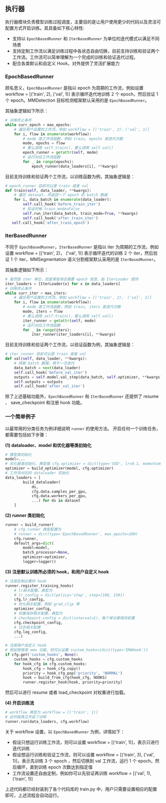 ## 执行器

执行器模块负责模型训练过程调度，主要目的是让用户使用更少的代码以及灵活可配置方式开启训练。其具备如下核心特性:

- 支持以 `EpochBasedRunner` 和 `IterBasedRunner` 为单位的迭代模式以满足不同场景
- 支持定制工作流以满足训练过程中各状态自由切换，目前支持训练和验证两个工作流。工作流可以简单理解为一个完成的训练和验证迭代过程。
- 配合各类默认和自定义 Hook，对外提供了灵活扩展能力

### EpochBasedRunner

顾名思义，`EpochBasedRunner` 是指以 epoch 为周期的工作流，例如设置 workflow = [('train', 2), ('val', 1)] 表示循环迭代地训练 2 个 epoch，然后验证 1 个 epoch。MMDetection 目标检测框架默认采用的是 `EpochBasedRunner`。

其抽象逻辑如下所示：

```python
# 训练终止条件
while curr_epoch < max_epochs:
    # 遍历用户设置的工作流，例如 workflow = [('train', 2)，('val', 1)]
    for i, flow in enumerate(workflow):
        # mode 是工作流函数，例如 train, epochs 是迭代次数
        mode, epochs = flow
        # 要么调用 self.train()，要么调用 self.val()
        epoch_runner = getattr(self, mode)
        # 运行对应工作流函数
        for _ in range(epochs):
            epoch_runner(data_loaders[i], **kwargs)
```
目前支持训练和验证两个工作流，以训练函数为例，其抽象逻辑是：

```python
# epoch_runner 目前可以是 train 或者 val
def train(self, data_loader, **kwargs):
    # 遍历 dataset，共返回一个 epoch 的 batch 数据
    for i, data_batch in enumerate(data_loader):
        self.call_hook('before_train_iter')
        # 验证时候 train_mode=False
        self.run_iter(data_batch, train_mode=True, **kwargs)
        self.call_hook('after_train_iter')
   self.call_hook('after_train_epoch')
```

### IterBasedRunner
不同于 `EpochBasedRunner`，`IterBasedRunner` 是指以 iter 为周期的工作流，例如设置 workflow = [('train', 2)， ('val', 1)] 表示循环迭代的训练 2 个 iter，然后验证 1 个 iter，MMSegmentation 语义分割框架默认采用的是  `IterBasedRunner`。

其抽象逻辑如下所示：

```python
# 虽然是 iter 单位，但是某些场合需要 epoch 信息，由 IterLoader 提供
iter_loaders = [IterLoader(x) for x in data_loaders]
# 训练终止条件
while curr_iter < max_iters:
    # 遍历用户设置的工作流，例如 workflow = [('train', 2)， ('val', 1)]
    for i, flow in enumerate(workflow):
        # mode 是工作流函数，例如 train, iters 是迭代次数
        mode, iters = flow
        # 要么调用 self.train()，要么调用 self.val()
        iter_runner = getattr(self, mode)
        # 运行对应工作流函数
        for _ in range(iters):
            iter_runner(iter_loaders[i], **kwargs)
```
目前支持训练和验证两个工作流，以验证函数为例，其抽象逻辑是：

```python
# iter_runner 目前可以是 train 或者 val
def val(self, data_loader, **kwargs):
    # 获取 batch 数据，用于一次迭代
    data_batch = next(data_loader)
    self.call_hook('before_val_iter')
    outputs = self.model.val_step(data_batch, self.optimizer, **kwargs)
    self.outputs = outputs
    self.call_hook('after_val_iter')
```

除了上述基础功能外，`EpochBasedRunner` 和 `IterBasedRunner` 还提供了 resume 、 save_checkpoint 和注册 hook 功能。

### 一个简单例子
以最常用的分类任务为例详细说明 `runner` 的使用方法。 开启任何一个训练任务，都需要包括如下步骤：

**(1) dataloader、model 和优化器等类初始化**

```python
# 模型类初始化
model=...
# 优化器类初始化，典型值 cfg.optimizer = dict(type='SGD', lr=0.1, momentum=0.9, weight_decay=0.0001)
optimizer = build_optimizer(model, cfg.optimizer)
# 工作流对应的 dataloader 初始化
data_loaders = [
        build_dataloader(
            ds,
            cfg.data.samples_per_gpu,
            cfg.data.workers_per_gpu,
            ...) for ds in dataset
    ]
```

**(2) runner 类初始化**

```python
runner = build_runner(
    # cfg.runner 典型配置为
    # runner = dict(type='EpochBasedRunner', max_epochs=200)
    cfg.runner,
    default_args=dict(
        model=model,
        batch_processor=None,
        optimizer=optimizer,
        logger=logger))
```

**(3) 注册默认训练所必须的 hook，和用户自定义 hook**

```python
# 注册定制必需的 hook
runner.register_training_hooks(
    # lr相关配置，典型为
    # lr_config = dict(policy='step', step=[100, 150])
    cfg.lr_config,
    # 优化相关配置，例如 grad_clip 等
    optimizer_config,
    # 权重保存相关配置，典型为
    # checkpoint_config = dict(interval=1)，每个单位都保存权重
    cfg.checkpoint_config,
    # 日志相关配置
    cfg.log_config,
    ...)

# 注册用户自定义 hook
# 例如想使用 ema 功能，则可以设置 custom_hooks=[dict(type='EMAHook')]
if cfg.get('custom_hooks', None):
    custom_hooks = cfg.custom_hooks
    for hook_cfg in cfg.custom_hooks:
        hook_cfg = hook_cfg.copy()
        priority = hook_cfg.pop('priority', 'NORMAL')
        hook = build_from_cfg(hook_cfg, HOOKS)
        runner.register_hook(hook, priority=priority)
```

然后可以进行 resume 或者 load_checkpoint 对权重进行加载。

**(4) 开启训练流**

```python
# workflow 典型为 workflow = [('train', 1)]
# 此时就真正开启了训练
runner.run(data_loaders, cfg.workflow)
```

关于 workflow 设置，以 `EpochBasedRunner` 为例，详情如下：

- 假设只想运行训练工作流，则可以设置 workflow = [('train', 1)]，表示只进行迭代训练
- 假设想运行训练和验证工作流，则可以设置 workflow = [('train',  3), ('val', 1)]，表示先训练 3 个 epoch ，然后切换到 val 工作流，运行 1 个 epoch，然后循环，直到训练 epoch 次数达到指定值
- 工作流设置还自由定制，例如你可以先验证再训练 workflow = [('val', 1), ('train', 1)]

上述代码都已经封装到了各个代码库的 train.py 中，用户只需要设置相应的配置即可，上述流程会自动运行。
